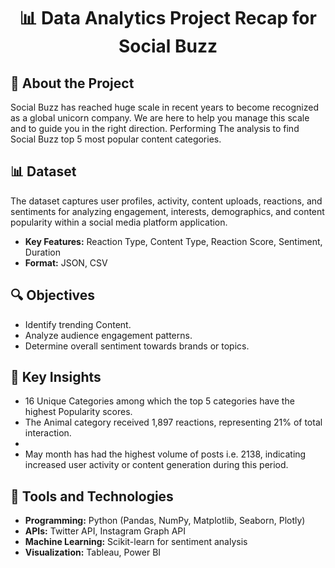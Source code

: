 
<h1 align="center">📊 Data Analytics Project Recap for Social Buzz</h1>

<h2>📌 About the Project</h2>
<p>
Social Buzz has reached huge scale in recent years to become recognized as a 
global unicorn company. We are here to help you manage this scale and to 
guide you in the right direction. Performing The analysis to find Social Buzz top 5 
most popular content categories.
</p>

<h2>📊 Dataset</h2>
<p>
The dataset captures user profiles, activity, content uploads, reactions, and sentiments for analyzing engagement, interests, demographics, and content popularity within a social media platform application.
<ul>
  <li><strong>Key Features:</strong> Reaction Type, Content Type, Reaction Score, Sentiment, Duration</li>
  <li><strong>Format:</strong> JSON, CSV</li>
</ul>

<h2>🔍 Objectives</h2>
<ul>
  <li>Identify trending Content.</li>
  <li>Analyze audience engagement patterns.</li>
  <li>Determine overall sentiment towards brands or topics.</li>
</ul>

<h2>🚀 Key Insights</h2>
<ul>
  <li>16 Unique Categories among which the top 5 categories have the highest Popularity scores.</li>
  <li>The Animal category received 1,897 reactions, representing 21% of total interaction.</li>
  <li></li>
  <li>May month has had the highest volume of posts i.e. 2138, indicating increased user activity or content generation during this period.</li>
</ul>


<h2>🔧 Tools and Technologies</h2>
<ul>
  <li><strong>Programming:</strong> Python (Pandas, NumPy, Matplotlib, Seaborn, Plotly)</li>
  <li><strong>APIs:</strong> Twitter API, Instagram Graph API</li>
  <li><strong>Machine Learning:</strong> Scikit-learn for sentiment analysis</li>
  <li><strong>Visualization:</strong> Tableau, Power BI</li>
</ul>

